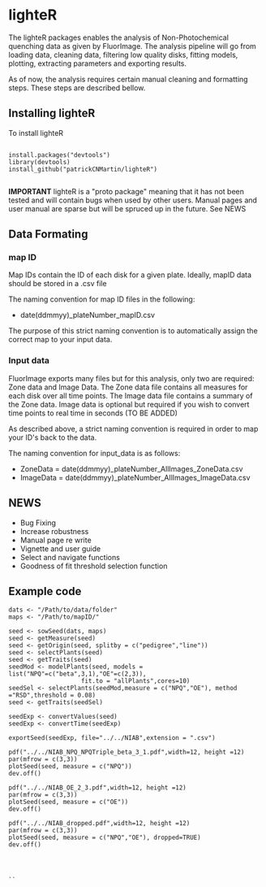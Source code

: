 # lighteR

The lighteR packages enables the analysis of Non-Photochemical quenching data as given by FluorImage. The analysis pipeline will go from loading data, cleaning data, filtering low quality disks, fitting models, plotting, extracting parameters and exporting results.

As of now, the analysis requires certain manual cleaning and formatting steps. These steps are described bellow.

## Installing lighteR

To install lighteR 


```

install.packages("devtools")
library(devtools)
install_github("patrickCNMartin/lighteR")


```
**IMPORTANT** lighteR is a "proto package" meaning that it has not been tested and will contain bugs when used by other users. Manual pages and user manual are sparse but will be spruced up in the future. See NEWS 

## Data Formating

### map ID
Map IDs contain the ID of each disk for a given plate. Ideally, mapID data should be stored in a .csv file 

The naming convention for map ID files in the following:

* date(ddmmyy)_plateNumber_mapID.csv

The purpose of this strict naming convention is to automatically assign the correct map to your input data.


### Input data
FluorImage exports many files but for this analysis, only two  are required: Zone data and Image Data.
The Zone data file contains all measures for each disk over all time points.
The Image data file contains a summary of the Zone data. Image data is optional
but required if you wish to convert time points to real time in seconds (TO BE ADDED)


As described above, a strict naming convention is required in order to map your ID's back to the data.

The naming convention for input_data is as follows:

* ZoneData = date(ddmmyy)_plateNumber_AllImages_ZoneData.csv
* ImageData = date(ddmmyy)_plateNumber_AllImages_ImageData.csv


## NEWS

* Bug Fixing 
* Increase robustness 
* Manual page re write 
* Vignette and user guide 
* Select and navigate functions 
* Goodness of fit threshold selection function 



## Example code 
```{r, eval =F}
dats <- "/Path/to/data/folder"
maps <- "/Path/to/mapID/"

seed <- sowSeed(dats, maps)
seed <- getMeasure(seed)
seed <- getOrigin(seed, splitby = c("pedigree","line"))
seed <- selectPlants(seed)
seed <- getTraits(seed)
seedMod <- modelPlants(seed, models = list("NPQ"=c("beta",3,1),"OE"=c(2,3)),
                    fit.to = "allPlants",cores=10)
seedSel <- selectPlants(seedMod,measure = c("NPQ","OE"), method ="RSD",threshold = 0.08)
seed <- getTraits(seedSel)

seedExp <- convertValues(seed)
seedExp <- convertTime(seedExp)

exportSeed(seedExp, file="../../NIAB",extension = ".csv")

pdf("../../NIAB_NPQ_NPQTriple_beta_3_1.pdf",width=12, height =12)
par(mfrow = c(3,3))
plotSeed(seed, measure = c("NPQ"))
dev.off()

pdf("../../NIAB_OE_2_3.pdf",width=12, height =12)
par(mfrow = c(3,3))
plotSeed(seed, measure = c("OE"))
dev.off()

pdf("../../NIAB_dropped.pdf",width=12, height =12)
par(mfrow = c(3,3))
plotSeed(seed, measure = c("NPQ","OE"), dropped=TRUE)
dev.off()




``
